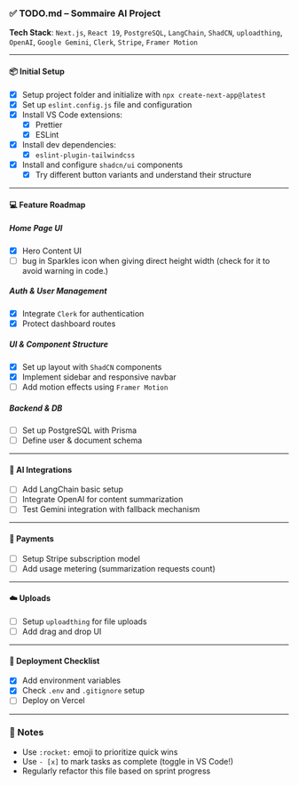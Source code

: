 ### ✅ TODO.md – Sommaire AI Project

**Tech Stack**: `Next.js`, `React 19`, `PostgreSQL`, `LangChain`, `ShadCN`, `uploadthing`, `OpenAI`, `Google Gemini`, `Clerk`, `Stripe`, `Framer Motion`

---

#### 📦 Initial Setup

- [x] Setup project folder and initialize with `npx create-next-app@latest`
- [x] Set up `eslint.config.js` file and configuration
- [x] Install VS Code extensions:
  - [x] Prettier
  - [x] ESLint
- [x] Install dev dependencies:
  - [x] `eslint-plugin-tailwindcss`
- [x] Install and configure `shadcn/ui` components
  - [x] Try different button variants and understand their structure

---

#### 💻 Feature Roadmap

##### Home Page UI

- [x] Hero Content UI
- [ ] bug in Sparkles icon when giving direct height width (check for it to avoid warning in code.)

##### Auth & User Management

- [x] Integrate `Clerk` for authentication
- [x] Protect dashboard routes

##### UI & Component Structure

- [x] Set up layout with `ShadCN` components
- [x] Implement sidebar and responsive navbar
- [ ] Add motion effects using `Framer Motion`

##### Backend & DB

- [ ] Set up PostgreSQL with Prisma
- [ ] Define user & document schema

---

#### 🧠 AI Integrations

- [ ] Add LangChain basic setup
- [ ] Integrate OpenAI for content summarization
- [ ] Test Gemini integration with fallback mechanism

---

#### 🛒 Payments

- [ ] Setup Stripe subscription model
- [ ] Add usage metering (summarization requests count)

---

#### ☁️ Uploads

- [ ] Setup `uploadthing` for file uploads
- [ ] Add drag and drop UI

---

#### 🚀 Deployment Checklist

- [x] Add environment variables
- [x] Check `.env` and `.gitignore` setup
- [ ] Deploy on Vercel

---

### 📌 Notes

- Use `:rocket:` emoji to prioritize quick wins
- Use `- [x]` to mark tasks as complete (toggle in VS Code!)
- Regularly refactor this file based on sprint progress
